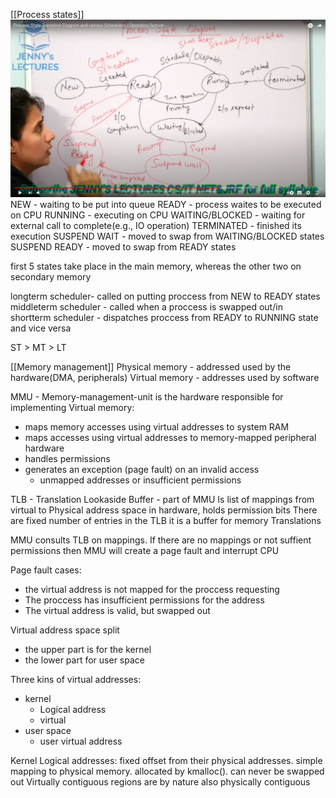 [[Process states]]
![](attachments/2021-03-13-17-31-57.png)
NEW - waiting to be put into queue
READY - process waites to be executed on CPU
RUNNING - executing on CPU
WAITING/BLOCKED - waiting for external call to complete(e.g., IO operation)
TERMINATED - finished its execution
SUSPEND WAIT - moved to swap from WAITING/BLOCKED states
SUSPEND READY - moved to swap from READY states

first 5 states take place in the main memory, whereas the other two on secondary memory

longterm scheduler- called on putting proccess from NEW to READY states
middleterm scheduler - called when a proccess is swapped out/in
shortterm scheduler - dispatches proccess from READY to RUNNING state and vice versa

ST > MT > LT

[[Memory management]]
Physical memory - addressed used by the hardware(DMA, peripherals)
Virtual memory - addresses used by software

MMU - Memory-management-unit is the hardware responsible for implementing Virtual memory:
- maps memory accesses using virtual addresses to system RAM
- maps accesses using virtual addresses to memory-mapped peripheral hardware
- handles permissions
- generates an exception (page fault) on an invalid access
  - unmapped addresses or insufficient permissions

TLB - Translation Lookaside Buffer - part of MMU
Is list of mappings from virtual to Physical address space in hardware, holds permission bits
There are fixed number of entries in the TLB
it is a buffer for memory Translations

MMU consults TLB on mappings.
If there are no mappings or not suffient permissions then MMU will create a page fault and interrupt CPU

Page fault cases:
- the virtual address is not mapped for the proccess requesting 
- The proccess has insufficient permissions for the address
- The virtual address is valid, but swapped out

Virtual address space split
- the upper part is for the kernel
- the lower part for user space

Three kins of virtual addresses:
- kernel
  - Logical address
  - virtual
- user space
  - user virtual address

Kernel Logical addresses:
fixed offset from their physical addresses. simple mapping to physical memory.
allocated by kmalloc(). can never be swapped out
Virtually contiguous regions are by nature also physically contiguous